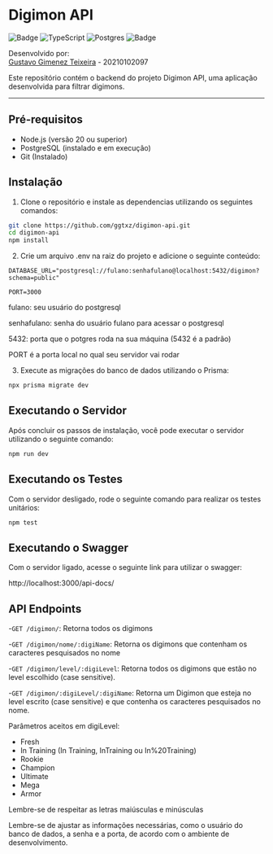 # Digimon API 
![Badge](https://img.shields.io/badge/Node.js-43853D?style=for-the-badge&logo=node.js&logoColor=white) ![TypeScript](https://img.shields.io/badge/typescript-%23007ACC.svg?style=for-the-badge&logo=typescript&logoColor=white) ![Postgres](https://img.shields.io/badge/postgres-%23316192.svg?style=for-the-badge&logo=postgresql&logoColor=white) ![Badge](https://img.shields.io/badge/Prisma-3982CE?style=for-the-badge&logo=Prisma&logoColor=white)

Desenvolvido por:   
[Gustavo Gimenez Teixeira](https://github.com/ggtxz) - 20210102097   

Este repositório contém o backend do projeto Digimon API, uma aplicação desenvolvida para filtrar digimons.

---

## Pré-requisitos

- Node.js (versão 20 ou superior) 
- PostgreSQL (instalado e em execução)
- Git (Instalado)

## Instalação

1. Clone o repositório e instale as dependencias utilizando os seguintes comandos:

```bash
git clone https://github.com/ggtxz/digimon-api.git
cd digimon-api
npm install
```

2. Crie um arquivo .env na raiz do projeto e adicione o seguinte conteúdo:
```plaintext
DATABASE_URL="postgresql://fulano:senhafulano@localhost:5432/digimon?schema=public"

PORT=3000
```
fulano: seu usuário do postgresql

senhafulano: senha do usuário fulano para acessar o postgresql  

5432: porta que o potgres roda na sua máquina (5432 é a padrão)

PORT é a porta local no qual seu servidor vai rodar

3. Execute as migrações do banco de dados utilizando o Prisma:
```bash
npx prisma migrate dev
```

## Executando o Servidor
Após concluir os passos de instalação, você pode executar o servidor utilizando o seguinte comando:
```bash
npm run dev
```

## Executando os Testes
Com o servidor desligado, rode o seguinte comando para realizar os testes unitários:
```bash
npm test
```
## Executando o Swagger
Com o servidor ligado, acesse o seguinte link para utilizar o swagger:

http://localhost:3000/api-docs/

## API Endpoints
-`GET /digimon/`: Retorna todos os digimons 

-`GET /digimon/nome/:digiName`: Retorna os digimons que contenham os caracteres pesquisados no nome

-`GET /digimon/level/:digiLevel`: Retorna todos os digimons que estão no level escolhido (case sensitive).

-`GET /digimon/:digiLevel/:digiName`: Retorna um Digimon que esteja no level escrito (case sensitive) e que contenha os caracteres pesquisados no nome.

Parâmetros aceitos em digiLevel:
- Fresh
- In Training (In Training, InTraining ou In%20Training)
- Rookie
- Champion
- Ultimate
- Mega
- Armor 

Lembre-se de respeitar as letras maiúsculas e minúsculas

Lembre-se de ajustar as informações necessárias, como o usuário do banco de dados, a senha e a porta, de acordo com o ambiente de desenvolvimento.
